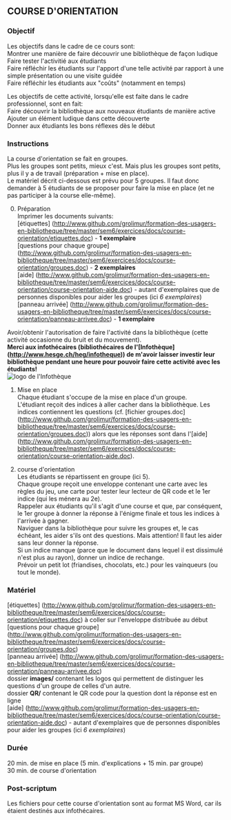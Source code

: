 ## COURSE D'ORIENTATION

### Objectif
Les objectifs dans le cadre de ce cours sont:   
Montrer une manière de faire découvrir une bibliothèque de façon ludique   
Faire tester l'activitié aux étudiants   
Faire réfléchir les étudiants sur l'apport d'une telle activité par rapport à une simple présentation ou une visite guidée   
Faire réfléchir les étudiants aux "coûts" (notamment en temps)   

Les objectifs de cette activité, lorsqu'elle est faite dans le cadre professionnel, sont en fait:   
Faire découvrir la bibliothèque aux nouveaux étudiants de manière active   
Ajouter un élément ludique dans cette découverte   
Donner aux étudiants les bons réflexes dès le début   

### Instructions
La course d'orientation se fait en groupes.   
Plus les groupes sont petits, mieux c'est. Mais plus les groupes sont petits, plus il y a de travail (préparation + mise en place).   
Le matériel décrit ci-dessous est prévu pour 5 groupes. Il faut donc demander à 5 étudiants de se proposer pour faire la mise en place (et ne pas participer à la course elle-même).

0. Préparation   
Imprimer les documents suivants:   
[étiquettes] (http://www.github.com/grolimur/formation-des-usagers-en-bibliotheque/tree/master/sem6/exercices/docs/course-orientation/etiquettes.doc) - **1 exemplaire**   
[questions pour chaque groupe] (http://www.github.com/grolimur/formation-des-usagers-en-bibliotheque/tree/master/sem6/exercices/docs/course-orientation/groupes.doc) - **2 exemplaires**   
[aide] (http://www.github.com/grolimur/formation-des-usagers-en-bibliotheque/tree/master/sem6/exercices/docs/course-orientation/course-orientation-aide.doc) - autant d'exemplaires que de personnes disponibles pour aider les groupes (ici *6 exemplaires*)   
[panneau arrivée] (http://www.github.com/grolimur/formation-des-usagers-en-bibliotheque/tree/master/sem6/exercices/docs/course-orientation/panneau-arrivee.doc) - **1 exemplaire**   

Avoir/obtenir l'autorisation de faire l'activité dans la bibliothèque (cette activité occasionne du bruit et du mouvement).   
**Merci aux infothécaires (bibliothécaires de l'[Infothèque] (http://www.hesge.ch/heg/infotheque)) de m'avoir laisser investir leur bibliothèque pendant une heure pour pouvoir faire cette activité avec les étudiants!**   
![logo de l'Infothèque](http://www.github.com/grolimur/formation-des-usagers-en-bibliotheque/tree/master/sem6/exercices/docs/course-orientation/images/logo_infotheque.png "logo de l'Infothèque")   

1. Mise en place   
Chaque étudiant s'occupe de la mise en place d'un groupe.   
L'étudiant reçoit des indices à aller cacher dans la bibliothèque. Les indices contiennent les questions (cf. [fichier groupes.doc] (http://www.github.com/grolimur/formation-des-usagers-en-bibliotheque/tree/master/sem6/exercices/docs/course-orientation/groupes.doc)) alors que les réponses sont dans l'[aide] (http://www.github.com/grolimur/formation-des-usagers-en-bibliotheque/tree/master/sem6/exercices/docs/course-orientation/course-orientation-aide.doc).   

2. course d'orientation   
Les étudiants se répartissent en groupe (ici 5).   
Chaque groupe reçoit une enveloppe contenant une carte avec les règles du jeu, une carte pour tester leur lecteur de QR code et le 1er indice (qui les ménera au 2e).   
Rappeler aux étudiants qu'il s'agit d'une course et que, par conséquent, le 1er groupe à donner la réponse à l'énigme finale et tous les indices à l'arrivée à gagner.   
Naviguer dans la bibliothèque pour suivre les groupes et, le cas échéant, les aider s'ils ont des questions. Mais attention! Il faut les aider sans leur donner la réponse.   
Si un indice manque (parce que le document dans lequel il est dissimulé n'est plus au rayon), donner un indice de rechange.   
Prévoir un petit lot (friandises, chocolats, etc.) pour les vainqueurs (ou tout le monde).   

### Matériel
[étiquettes] (http://www.github.com/grolimur/formation-des-usagers-en-bibliotheque/tree/master/sem6/exercices/docs/course-orientation/etiquettes.doc) à coller sur l'enveloppe distribuée au début   
[questions pour chaque groupe] (http://www.github.com/grolimur/formation-des-usagers-en-bibliotheque/tree/master/sem6/exercices/docs/course-orientation/groupes.doc)   
[panneau arrivée] (http://www.github.com/grolimur/formation-des-usagers-en-bibliotheque/tree/master/sem6/exercices/docs/course-orientation/panneau-arrivee.doc)   
dossier **images/** contenant les logos qui permettent de distinguer les questions d'un groupe de celles d'un autre.   
dossier **QR/** contenant le QR code pour la question dont la réponse est en ligne   
[aide] (http://www.github.com/grolimur/formation-des-usagers-en-bibliotheque/tree/master/sem6/exercices/docs/course-orientation/course-orientation-aide.doc) - autant d'exemplaires que de personnes disponibles pour aider les groupes (ici *6 exemplaires*)   

### Durée
20 min. de mise en place (5 min. d'explications + 15 min. par groupe)   
30 min. de course d'orientation

### Post-scriptum
Les fichiers pour cette course d'orientation sont au format MS Word, car ils étaient destinés aux infothécaires.   
